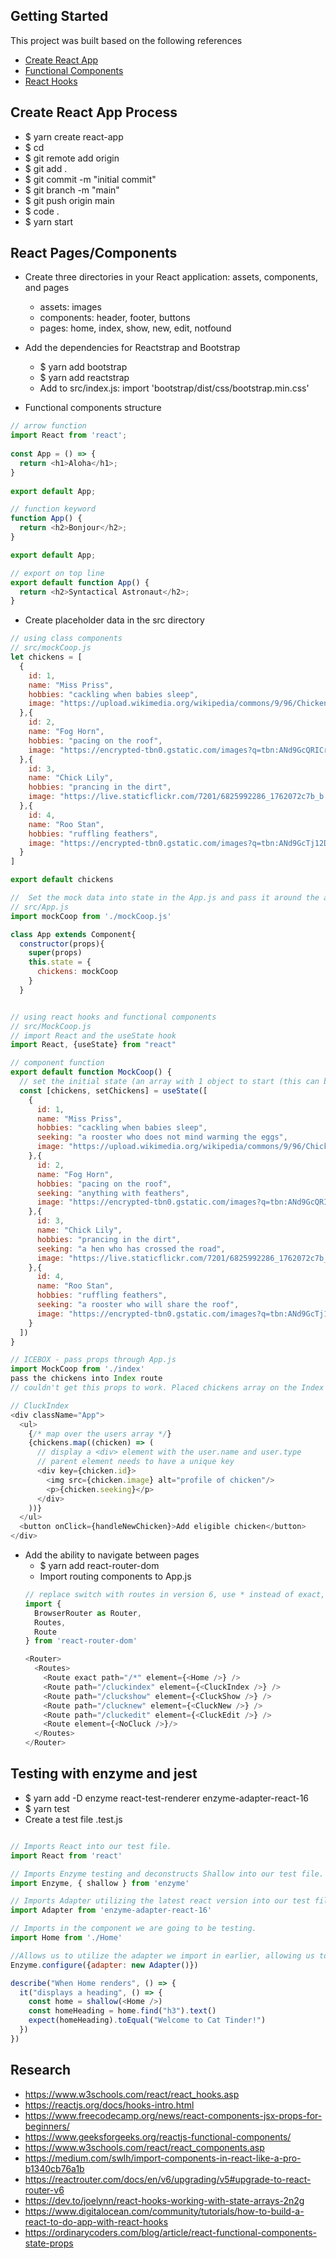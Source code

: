 ## Getting Started

This project was built based on the following references 
- [Create React App](https://github.com/learn-academy-2022-charlie/Syllabus/blob/main/cat-tinder/frontend/intro.md)
- [Functional Components](https://www.geeksforgeeks.org/reactjs-functional-components/)
- [React Hooks](https://reactjs.org/docs/hooks-overview.html)

## Create React App Process
- $ yarn create react-app <app-name>
- $ cd <app-name>
- $ git remote add origin <repo-url>
- $ git add .
- $ git commit -m "initial commit"
- $ git branch -m "main"
- $ git push origin main
- $ code .
- $ yarn start

## React Pages/Components
- Create three directories in your React application: assets, components, and pages
  - assets: images
  - components: header, footer, buttons
  - pages: home, index, show, new, edit, notfound
- Add the dependencies for Reactstrap and Bootstrap
  - $ yarn add bootstrap
  - $ yarn add reactstrap
  - Add to src/index.js: import 'bootstrap/dist/css/bootstrap.min.css'

- Functional components structure
```javascript
// arrow function
import React from 'react';
 
const App = () => {
  return <h1>Aloha</h1>;
}
 
export default App;

// function keyword
function App() {
  return <h2>Bonjour</h2>;
}

export default App;

// export on top line
export default function App() {
  return <h2>Syntactical Astronaut</h2>;
}
  ```
- Create placeholder data in the src directory
```javascript
// using class components
// src/mockCoop.js
let chickens = [
  {
    id: 1,
    name: "Miss Priss",
    hobbies: "cackling when babies sleep",
    image: "https://upload.wikimedia.org/wikipedia/commons/9/96/Chickens_in_the_rain_in_Jiaoxi.jpg"
  },{
    id: 2,
    name: "Fog Horn",
    hobbies: "pacing on the roof",
    image: "https://encrypted-tbn0.gstatic.com/images?q=tbn:ANd9GcQRICrAyg48CCgH5UK_Bey3WXX8LE6dj7f5zQ&usqp=CAU"
  },{
    id: 3,
    name: "Chick Lily",
    hobbies: "prancing in the dirt",
    image: "https://live.staticflickr.com/7201/6825992286_1762072c7b_b.jpg"
  },{
    id: 4,
    name: "Roo Stan",
    hobbies: "ruffling feathers",
    image: "https://encrypted-tbn0.gstatic.com/images?q=tbn:ANd9GcTj12DU8aptOCujtMyGovvWcKcHbpRsdEQwrg&usqp=CAU"
  }
]

export default chickens

//  Set the mock data into state in the App.js and pass it around the application.
// src/App.js
import mockCoop from './mockCoop.js'

class App extends Component{
  constructor(props){
    super(props)
    this.state = {
      chickens: mockCoop
    }
  }


// using react hooks and functional components 
// src/MockCoop.js
// import React and the useState hook
import React, {useState} from "react"

// component function 
export default function MockCoop() {
  // set the initial state (an array with 1 object to start (this can be an empty object to start))
  const [chickens, setChickens] = useState([
    {
      id: 1,
      name: "Miss Priss",
      hobbies: "cackling when babies sleep",
      seeking: "a rooster who does not mind warming the eggs",
      image: "https://upload.wikimedia.org/wikipedia/commons/9/96/Chickens_in_the_rain_in_Jiaoxi.jpg"
    },{
      id: 2,
      name: "Fog Horn",
      hobbies: "pacing on the roof",
      seeking: "anything with feathers",
      image: "https://encrypted-tbn0.gstatic.com/images?q=tbn:ANd9GcQRICrAyg48CCgH5UK_Bey3WXX8LE6dj7f5zQ&usqp=CAU"
    },{
      id: 3,
      name: "Chick Lily",
      hobbies: "prancing in the dirt",
      seeking: "a hen who has crossed the road",
      image: "https://live.staticflickr.com/7201/6825992286_1762072c7b_b.jpg"
    },{
      id: 4,
      name: "Roo Stan",
      hobbies: "ruffling feathers",
      seeking: "a rooster who will share the roof",
      image: "https://encrypted-tbn0.gstatic.com/images?q=tbn:ANd9GcTj12DU8aptOCujtMyGovvWcKcHbpRsdEQwrg&usqp=CAU"
    }
  ])
}

// ICEBOX - pass props through App.js
import MockCoop from './index'
pass the chickens into Index route 
// couldn't get this props to work. Placed chickens array on the Index page instead

// CluckIndex
<div className="App">
  <ul>
    {/* map over the users array */}
    {chickens.map((chicken) => (
      // display a <div> element with the user.name and user.type
      // parent element needs to have a unique key
      <div key={chicken.id}>
        <img src={chicken.image} alt="profile of chicken"/>
        <p>{chicken.seeking}</p>
      </div>
    ))}
  </ul>
  <button onClick={handleNewChicken}>Add eligible chicken</button>
</div>

```
- Add the ability to navigate between pages
  - $ yarn add react-router-dom
  - Import routing components to App.js
  ```javascript
  // replace switch with routes in version 6, use * instead of exact, element  with component call replaces component
  import {
    BrowserRouter as Router,
    Routes,
    Route
  } from 'react-router-dom'

  <Router>
    <Routes>
      <Route exact path="/*" element={<Home />} />
      <Route path="/cluckindex" element={<CluckIndex />} />
      <Route path="/cluckshow" element={<CluckShow />} />
      <Route path="/clucknew" element={<CluckNew />} />
      <Route path="/cluckedit" element={<CluckEdit />} />
      <Route element={<NoCluck />}/>
    </Routes>
  </Router>
  ```

## Testing with enzyme and jest
- $ yarn add -D enzyme react-test-renderer enzyme-adapter-react-16
- $ yarn test
- Create a test file .test.js
```javascript

// Imports React into our test file.
import React from 'react'

// Imports Enzyme testing and deconstructs Shallow into our test file.
import Enzyme, { shallow } from 'enzyme'

// Imports Adapter utilizing the latest react version into our test file so we can run a testing render on any component we may need.
import Adapter from 'enzyme-adapter-react-16'

// Imports in the component we are going to be testing.
import Home from './Home'

//Allows us to utilize the adapter we import in earlier, allowing us to call and render a component.
Enzyme.configure({adapter: new Adapter()})

describe("When Home renders", () => {
  it("displays a heading", () => {
    const home = shallow(<Home />)
    const homeHeading = home.find("h3").text()
    expect(homeHeading).toEqual("Welcome to Cat Tinder!")
  })
})
```
## Research
- https://www.w3schools.com/react/react_hooks.asp
- https://reactjs.org/docs/hooks-intro.html
- https://www.freecodecamp.org/news/react-components-jsx-props-for-beginners/
- https://www.geeksforgeeks.org/reactjs-functional-components/
- https://www.w3schools.com/react/react_components.asp
- https://medium.com/swlh/import-components-in-react-like-a-pro-b1340cb76a1b
- https://reactrouter.com/docs/en/v6/upgrading/v5#upgrade-to-react-router-v6
- https://dev.to/joelynn/react-hooks-working-with-state-arrays-2n2g
- https://www.digitalocean.com/community/tutorials/how-to-build-a-react-to-do-app-with-react-hooks
- https://ordinarycoders.com/blog/article/react-functional-components-state-props